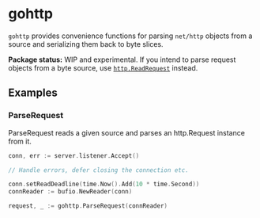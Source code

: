 # gohttp

`gohttp` provides convenience functions for parsing `net/http` objects from a source and
serializing them back to byte slices.

**Package status:** WIP and experimental. If you intend to parse request objects from a
byte source, use [`http.ReadRequest`](https://golang.org/pkg/net/http/#ReadRequest) instead.

## Examples

### ParseRequest

ParseRequest reads a given source and parses an http.Request instance from it.

```go
conn, err := server.listener.Accept()

// Handle errors, defer closing the connection etc.

conn.setReadDeadline(time.Now().Add(10 * time.Second))
connReader := bufio.NewReader(conn)

request, _ := gohttp.ParseRequest(connReader)
```

